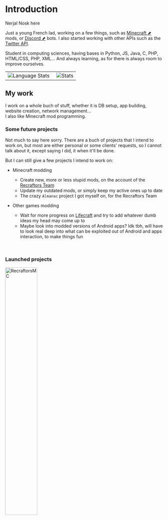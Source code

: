 <h1>Introduction</h1>

<p>Nerjal Nosk here</p>
<p>Just a young French lad, working on a few things, such as <a href="https://www.minecraft.net" target="_blank">Minecraft ⬈</a> mods, or <a href="https://www.discord.com" target="_blank">Discord ⬈</a> bots. I also started working with other APIs such as the <a href="https://www.twitter.com">Twitter API</a>.</p>
<p>Student in computing sciences, having bases in Python, JS, Java, C, PHP, HTML/CSS, PHP, XML... And always learning, as for there is always room to improve ourselves.</p>

<table style="border:none">
  <tr style="border:none">
    <td style="border:none"><img align="left" alt="Language Stats" src="https://github-readme-stats.anuraghazra1.vercel.app/api/top-langs/?username=NerjalNosk&show_icons=true&theme=dark" /></td>
    <td style="border:none"><img align="right" alt="Stats" src="https://github-readme-stats.vercel.app/api?username=NerjalNosk&show_icons=true&layout=compact&theme=dark" /></td>
  </tr>
</table>

<h2>My work</h2>

I work on a whole buch of stuff, whether it is DB setup, app building, website creation, network management...<br>
I also like Minecraft mod programming.

<h3>Some future projects</h3>

Not much to say here sorry. There are a buch of projects that I intend to work on, but most are either personal or some clients' requests, so I cannot talk about it, except saying I did, it when it'll be done.

But I can still give a few projects I intend to work on:
<ul>
  <li>
    <p>Minecraft modding</p>
    <ul>
      <li>Create new, more or less stupid mods, on the account of the <a href="https://github.com/RecraftorsMC">Recraftors Team</a></li>
      <li>Update my outdated mods, or simply keep my active ones up to date</li>
      <li>The crazy <code>Almanac</code> project I got myself on, for the Recraftors Team</li>
      <!--li>Implement <a href="https://github.com/TheDeathlyCow/frostiful">Frostiful</a> compat in <a href="https://github.com/Snownee/SnowRealMagic">SnowRealMagic</a></li>
      <li>Implement literally any mod compat to <a href="https://github.com/AlexanderRyb/LeaveSlabs">Leaves slabs (or just make my own version, with modded leaves support, idk)</li-->
    </ul>
  </li>
  <li>
    <p>Other games modding</p>
    <ul>
      <li>Wait for more progress on <a href="https://lifecraft.life">Lifecraft</a> and try to add whatever dumb ideas my head may come up to</li>
    </ul>
    <ul>
      <li>Maybe look into modded versions of Android apps? Idk tbh, will have to look real deep into what can be exploited out of Android and apps interaction, to make things fun</li>
    </ul>
  </li>
</ul>

<span>
  <br> <!-- What bad can a little spacing do? -->
</span>

<h3>Launched projects</h3>

<a href="https://github.com/orgs/Recraftors/"><img align="left" alt="RecraftorsMC" src="https://raw.githubusercontent.com/NerjalNosk/NerjalNosk/main/pictures/mcr_icon.png" style="width:45%"/></a>
